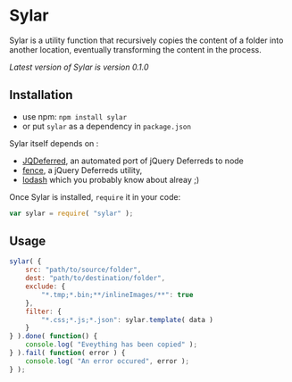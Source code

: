 # Sylar

Sylar is a utility function that recursively copies the content of a folder into another location, eventually transforming the content in the process.

_Latest version of Sylar is version 0.1.0_

## Installation

* use npm: `npm install sylar`
* or put `sylar` as a dependency in `package.json` 

Sylar itself depends on :
* [JQDeferred](http://github.com/jaubourg/jquery-deferred-for-node), an automated port of jQuery Deferreds to node
* [fence](http://github.com/jaubourg/fence), a jQuery Deferreds utility,
* [lodash](http://github.com/bestiejs/lodash) which you probably know about alreay ;)

Once Sylar is installed, `require` it in your code:

```javascript
var sylar = require( "sylar" );
```

## Usage

```javascript
sylar( {
	src: "path/to/source/folder",
	dest: "path/to/destination/folder",
	exclude: {
		"*.tmp;*.bin;**/inlineImages/**": true
	},
	filter: {
		"*.css;*.js;*.json": sylar.template( data )
	}
} ).done( function() {
	console.log( "Eveything has been copied" );
} ).fail( function( error ) {
	console.log( "An error occured", error );
} );
```
